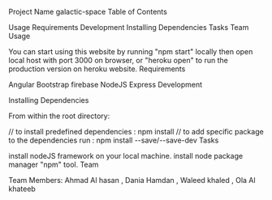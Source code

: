 Project Name
galactic-space
Table of Contents

Usage
Requirements
Development
Installing Dependencies
Tasks
Team
Usage

You can start using this website by running "npm start" locally then open local host with port 3000 on browser, or "heroku open" to run the production version on heroku website.
Requirements

Angular
Bootstrap
firebase
NodeJS
Express
Development

Installing Dependencies

From within the root directory:

// to install predefined dependencies : npm install
// to add specific package to the dependencies run : npm install --save/--save-dev <package-name>
Tasks

install nodeJS framework on your local machine.
install node package manager "npm" tool.
Team


Team Members: Ahmad Al hasan , Dania Hamdan , Waleed khaled , Ola Al khateeb 
